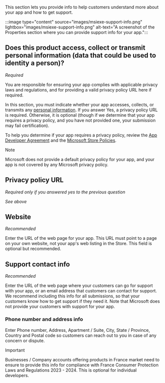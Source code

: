 This section lets you provide info to help customers understand more about your app and how to get support.

:::image type="content" source="images/msiexe-support-info.png" lightbox="images/msiexe-support-info.png" alt-text="A screenshot of the Properties section where you can provide support info for your app.":::

## Does this product access, collect or transmit personal information (data that could be used to identity a person)?

*Required*

You are responsible for ensuring your app complies with applicable privacy laws and regulations, and for providing a valid privacy policy URL here if required.

In this section, you must indicate whether your app accesses, collects, or transmits any [personal information](/windows/apps/publish/store-policies-and-code-of-conduct#105-personal-information). If you answer Yes, a privacy policy URL is required. Otherwise, it is optional (though if we determine that your app requires a privacy policy, and you have not provided one, your submission may fail certification).

To help you determine if your app requires a privacy policy, review the [App Developer Agreement](/legal/windows/agreements/app-developer-agreement) and the [Microsoft Store Policies](/windows/apps/publish/store-policies-and-code-of-conduct#105-personal-information).

> [!NOTE]
> Microsoft does not provide a default privacy policy for your app, and your app is not covered by any Microsoft privacy policy.

## Privacy policy URL

*Required only if you answered yes to the previous question*

*See above*

## Website

*Recommended*

Enter the URL of the web page for your app. This URL must point to a page on your own website, not your app's web listing in the Store. This field is optional but recommended.

## Support contact info

*Recommended*

Enter the URL of the web page where your customers can go for support with your app, or an email address that customers can contact for support. We recommend including this info for all submissions, so that your customers know how to get support if they need it. Note that Microsoft does not provide your customers with support for your app.

### Phone number and address info

Enter Phone number, Address, Apartment / Suite, City, State / Province, Country and Postal code so customers can reach out to you in case of any concern or dispute. 

> [!IMPORTANT]
> Businesses / Company accounts offering products in France market need to ensure to provide this info for compliance with France Consumer Protection Laws and Regulations 2023 - 2024. This is optional for individual developers.

